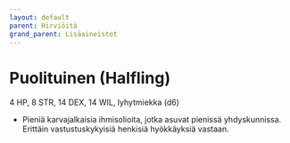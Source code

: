 ```yaml
---
layout: default
parent: Hirviöitä
grand_parent: Lisäaineistot
---
```


# Puolituinen (Halfling)

4 HP, 8 STR, 14 DEX, 14 WIL, lyhytmiekka (d6)

- Pieniä karvajalkaisia ihmisolioita, jotka asuvat pienissä yhdyskunnissa. Erittäin vastustuskykyisiä henkisiä hyökkäyksiä vastaan.